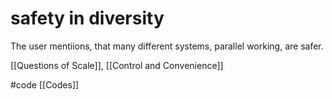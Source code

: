 # safety in diversity
The user mentiions, that many different systems, parallel working, are safer. 

[[Questions of Scale]], [[Control and Convenience]]

#code [[Codes]]